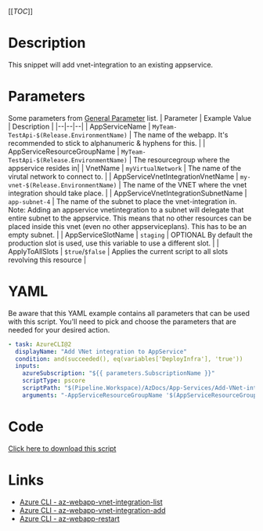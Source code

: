 [[_TOC_]]

# Description

This snippet will add vnet-integration to an existing appservice.

# Parameters

Some parameters from [General Parameter](/Azure/Azure-CLI-Snippets) list.
| Parameter | Example Value | Description |
|--|--|--|
| AppServiceName | `MyTeam-TestApi-$(Release.EnvironmentName)` | The name of the webapp. It's recommended to stick to alphanumeric & hyphens for this. |
| AppServiceResourceGroupName | `MyTeam-TestApi-$(Release.EnvironmentName)` | The resourcegroup where the appservice resides in|
| VnetName | `myVirtualNetwork` | The name of the virutal network to connect to. |
| AppServiceVnetIntegrationVnetName | `my-vnet-$(Release.EnvironmentName)` | The name of the VNET where the vnet integration should take place. |
| AppServiceVnetIntegrationSubnetName | `app-subnet-4` | The name of the subnet to place the vnet-integration in. Note: Adding an appservice vnetintegration to a subnet will delegate that entire subnet to the appservice. This means that no other resources can be placed inside this vnet (even no other appserviceplans). This has to be an empty subnet. |
| AppServiceSlotName | `staging` | OPTIONAL By default the production slot is used, use this variable to use a different slot. |
| ApplyToAllSlots | `$true`/`$false` | Applies the current script to all slots revolving this resource |

# YAML

Be aware that this YAML example contains all parameters that can be used with this script. You'll need to pick and choose the parameters that are needed for your desired action.

```yaml
- task: AzureCLI@2
  displayName: "Add VNet integration to AppService"
  condition: and(succeeded(), eq(variables['DeployInfra'], 'true'))
  inputs:
    azureSubscription: "${{ parameters.SubscriptionName }}"
    scriptType: pscore
    scriptPath: "$(Pipeline.Workspace)/AzDocs/App-Services/Add-VNet-integration-to-AppService.ps1"
    arguments: "-AppServiceResourceGroupName '$(AppServiceResourceGroupName)' -AppServiceName '$(AppServiceName)' -AppServiceVnetIntegrationVnetName '$(AppServiceVnetIntegrationVnetName)' -AppServiceVnetIntegrationSubnetName '$(AppServiceVnetIntegrationSubnetName)' -AppServiceSlotName '$(AppServiceSlotName)' -ApplyToAllSlots $(ApplyToAllSlots)"
```

# Code

[Click here to download this script](../../../../src/App-Services/Add-VNet-integration-to-AppService.ps1)

# Links

- [Azure CLI - az-webapp-vnet-integration-list](https://docs.microsoft.com/en-us/cli/azure/webapp/vnet-integration?view=azure-cli-latest#az-webapp-vnet-integration-list)
- [Azure CLI - az-webapp-vnet-integration-add](https://docs.microsoft.com/en-us/cli/azure/webapp/vnet-integration?view=azure-cli-latest#az-webapp-vnet-integration-add)
- [Azure CLI - az-webapp-restart](https://docs.microsoft.com/en-us/cli/azure/webapp?view=azure-cli-latest#az-webapp-restart)
